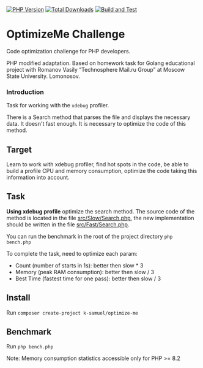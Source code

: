 [![PHP Version](https://img.shields.io/badge/php-7.4%2B-blue.svg)](https://packagist.org/packages/k-samuel/optimize-me)
[![Total Downloads](https://img.shields.io/packagist/dt/k-samuel/optimize-me.svg?style=flat-square)](https://packagist.org/packages/k-samuel/optimize-me)
[![Build and Test](https://github.com/k-samuel/optimize-me/actions/workflows/php.yml/badge.svg)](https://github.com/k-samuel/optimize-me/actions/workflows/php.yml)

# OptimizeMe Challenge
Code optimization challenge for PHP developers.

PHP modified adaptation.
Based on homework task for Golang educational project with Romanov Vasily “Technosphere Mail.ru Group” at Moscow State University. Lomonosov.


### Introduction

Task for working with the `xdebug` profiler.

There is a Search method that parses the file and displays the necessary data.
It doesn't fast enough. It is necessary to optimize the code of this method.

## Target

Learn to work with xdebug profiler, find hot spots in the code, be able to build a profile
CPU and memory consumption, optimize the code taking this information into account.

## Task

**Using xdebug profile** optimize the search method.
The source code of the method is located in the file [src/Slow/Search.php](src/Slow/Search.php),
the new implementation should be written in the file [src/Fast/Search.php](src/Fast/Search.php).

You can run the benchmark in the root of the project directory `php bench.php`

To complete the task, need to optimize each param:
  - Count (number of starts in 1s):  better then slow * 3
  - Memory (peak RAM consumption):  better then slow / 3
  - Best Time (fastest time for one pass): better then slow / 3
  
## Install

Run `composer create-project k-samuel/optimize-me`


## Benchmark
Run `php bench.php`

Note: Memory consumption statistics accessible only for PHP >= 8.2 








